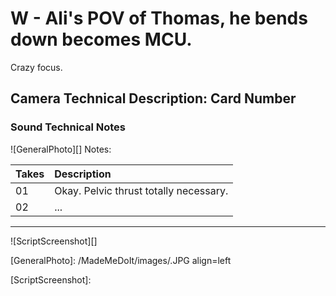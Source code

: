 # W - Ali's POV of Thomas, he bends down becomes MCU.Crazy focus.

## Camera Technical Description: Card Number

### Sound Technical Notes

![GeneralPhoto][]
Notes: 

| Takes | Description |
|:---|:----|
| 01 | Okay. Pelvic thrust totally necessary. |
| 02 | ... |

----

![ScriptScreenshot][]


[GeneralPhoto]:  /MadeMeDoIt/images/.JPG align=left

[ScriptScreenshot]: 